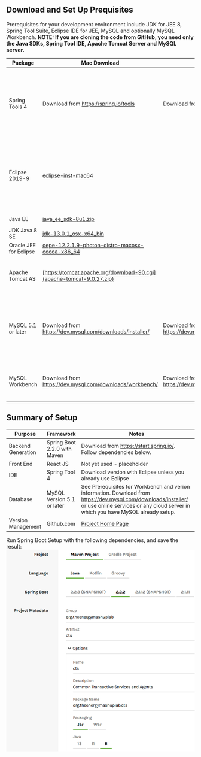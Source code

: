 ## Download and Set Up Prequisites

Prerequisites for your development environment include JDK for JEE 8, Spring Tool Suite, Eclipse IDE for JEE, MySQL and optionally MySQL Workbench. **NOTE: If you are cloning the code from GitHub, you need only the Java SDKs, Spring Tool IDE, Apache Tomcat Server and MySQL server.**

Package | Mac Download | Windows Download | Notes
------- | ------- | ---------- | --------
Spring Tools 4 | Download from <https://spring.io/tools> | Download from <https://spring.io/tools> | Get the version integrated with Eclipse or follow instructions if you already are using Eclipse
Eclipse 2019-9 | [eclipse-inst-mac64](http://ftp.osuosl.org/pub/eclipse/oomph/epp/2019-09/R/eclipse-inst-mac64.dmg) | | Or other Eclipse Mirror. Download if any only if not using the integrated Spring Tools 4 download
Java EE | [java_ee_sdk-8u1.zip](https://download.oracle.com/otn-pub/java/java_ee_sdk/8/java_ee_sdk-8u1.zip) | | Log in to Oracle site
JDK Java 8 SE | [jdk-13.0.1_osx-x64_bin](https://download.oracle.com/otn-pub/java/jdk/13.0.1+9/cec27d702aa74d5a8630c65ae61e4305/jdk-13.0.1_osx-x64_bin.dmg) | |
Oracle JEE for Eclipse | [oepe-12.2.1.9-photon-distro-macosx-cocoa-x86_64](https://download.oracle.com/otn_software/oepe/12.2.1.9/photon/oepe-12.2.1.9-photon-distro-macosx-cocoa-x86_64.zip) | | Install after Eclipse
Apache Tomcat AS | [https://tomcat.apache.org/download-90.cgi](apache-tomcat-9.0.27.zip) | | May be autoloaded by Spring (*Spring default Server*)
MySQL 5.1 or later  | Download from <https://dev.mysql.com/downloads/installer/> | Download from <https://dev.mysql.com/downloads/installer/> | Workbench may require MacOS System Update; database server more accepting
MySQL Workbench | Download from <https://dev.mysql.com/downloads/workbench/> | Download from <https://dev.mysql.com/downloads/workbench/> |  Workbench must loosely align with database version

## Summary of Setup

Purpose | Framework  | Notes
------- | ------- | ---------- 
Backend Generation | Spring Boot 2.2.0 with Maven | Download from <https://start.spring.io/>. Follow dependencies below.
Front End | React JS | Not yet used - placeholder
IDE | Spring Tool 4 | Download version with Eclipse unless you already use Eclipse
Database | MySQL Version 5.1 or later | See Prerequisites for Workbench and verion information. Download from <https://dev.mysql.com/downloads/installer/> or use online services or any cloud server in which you have MySQL already setup.
Version Management | Github.com | [Project Home Page](https://github.com/EnergyMashupLab/NIST-CTS-Agents)

Run Spring Boot Setup with the following dependencies, and save the result:
![Spring Boot Setup](pictures/SpringBootSetup20191210.png) 

